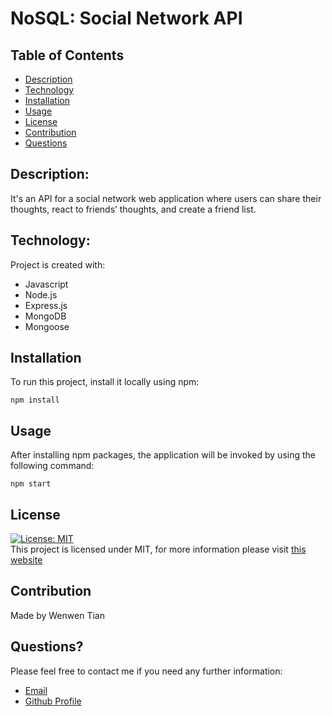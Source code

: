 # NoSQL: Social Network API

## Table of Contents

- [Description](#description)
- [Technology](#Technology)
- [Installation](#installation)
- [Usage](#usage)
- [License](#license)
- [Contribution](#contribution)
- [Questions](#questions)

## Description:

It's an API for a social network web application where users can share their thoughts, react to friends’ thoughts, and create a friend list.

## Technology:

Project is created with:

- Javascript
- Node.js
- Express.js
- MongoDB
- Mongoose

## Installation

To run this project, install it locally using npm:

```
npm install
```

## Usage

After installing npm packages, the application will be invoked by using the following command:

```
npm start
```


## License

[![License: MIT](https://img.shields.io/badge/License-MIT-yellow.svg)](https://opensource.org/licenses/MIT) <br>
This project is licensed under MIT, for more information please visit [this website](https://opensource.org/licenses/MIT)

## Contribution

Made by Wenwen Tian

## Questions?

Please feel free to contact me if you need any further information:

- [Email](jordankernzx@gmail.com)
- [Github Profile](https://github.com/Jokernal/week-18)
